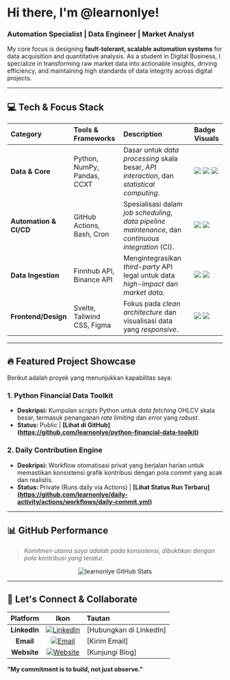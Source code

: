 # Hi there, I'm @learnonlye!

<h3 align="left">Automation Specialist | Data Engineer | Market Analyst</h3>

My core focus is designing **fault-tolerant, scalable automation systems** for data acquisition and quantitative analysis. As a student in Digital Business, I specialize in transforming raw market data into actionable insights, driving efficiency, and maintaining high standards of data integrity across digital projects.

---

## 💻 Tech & Focus Stack

| Category | Tools & Frameworks | Description | Badge Visuals |
| :--- | :--- | :--- | :--- |
| **Data & Core** | Python, NumPy, Pandas, CCXT | Dasar untuk *data processing* skala besar, *API interaction*, dan *statistical computing*. | ![](https://img.shields.io/badge/Python-3670A0?style=flat-square&logo=python&logoColor=white) ![](https://img.shields.io/badge/NumPy-013243?style=flat-square&logo=numpy&logoColor=white) ![](https://img.shields.io/badge/Pandas-150458?style=flat-square&logo=pandas&logoColor=white) |
| **Automation & CI/CD** | GitHub Actions, Bash, Cron | Spesialisasi dalam *job scheduling*, *data pipeline maintenance*, dan *continuous integration* (CI). | ![](https://img.shields.io/badge/GitHub%20Actions-2088FF?style=flat-square&logo=githubactions&logoColor=white) ![](https://img.shields.io/badge/Bash-4EAA25?style=flat-square&logo=gnubash&logoColor=white) |
| **Data Ingestion** | Finnhub API, Binance API | Mengintegrasikan *third-party* API legal untuk data *high-impact* dan *market data*. | ![](https://img.shields.io/badge/Finnhub-000000?style=flat-square&logo=finnhub&logoColor=white) ![](https://img.shields.io/badge/Binance-FCD535?style=flat-square&logo=binance&logoColor=black) |
| **Frontend/Design** | Svelte, Tailwind CSS, Figma | Fokus pada *clean architecture* dan visualisasi data yang *responsive*. | ![](https://img.shields.io/badge/Svelte-FF3E00?style=flat-square&logo=svelte&logoColor=white) ![](https://img.shields.io/badge/Tailwind%20CSS-06B6D4?style=flat-square&logo=tailwindcss&logoColor=white) |

---

## 🔥 Featured Project Showcase

Berikut adalah proyek yang menunjukkan kapabilitas saya:

### 1. Python Financial Data Toolkit
* **Deskripsi:** Kumpulan *scripts* Python untuk *data fetching* OHLCV skala besar, termasuk penanganan *rate limiting* dan *error* yang *robust*.
* **Status:** Public | **[Lihat di GitHub] (https://github.com/learnonlye/python-financial-data-toolkit)**

### 2. Daily Contribution Engine
* **Deskripsi:** Workflow otomatisasi privat yang berjalan harian untuk memastikan konsistensi grafik kontribusi dengan pola *commit* yang acak dan realistis.
* **Status:** Private (Runs daily via Actions) | **[Lihat Status Run Terbaru] (https://github.com/learnonlye/daily-activity/actions/workflows/daily-commit.yml)**

---

## 📊 GitHub Performance

> *Komitmen utama saya adalah pada konsistensi, dibuktikan dengan pola kontribusi yang teratur.*

<p align="center">
  <img src="https://github-readme-stats.vercel.app/api?username=learnonlye&show_icons=true&theme=default&hide_border=true&include_all_commits=true&custom_title=Statistik%20Kontribusi%20(learnonlye)" alt="learnonlye GitHub Stats" />
</p>

---

## 💬 Let's Connect & Collaborate

| Platform | Ikon | Tautan |
| :---: | :---: | :--- |
| **LinkedIn** | [![LinkedIn](https://img.shields.io/badge/LinkedIn-0077B5?style=flat-square&logo=linkedin&logoColor=white)](https://www.linkedin.com/in/YOUR_LINKEDIN_USERNAME) | [Hubungkan di LinkedIn] |
| **Email** | [![Email](https://img.shields.io/badge/Email-D14836?style=flat-square&logo=gmail&logoColor=white)](mailto:YOUR_EMAIL@gmail.com) | [Kirim Email] |
| **Website** | [![Website](https://img.shields.io/badge/Blog-1E40FF?style=flat-square&logo=wordpress&logoColor=white)](https://edwardsamuel.wordpress.com) | [Kunjungi Blog] |

**"My commitment is to build, not just observe."**
